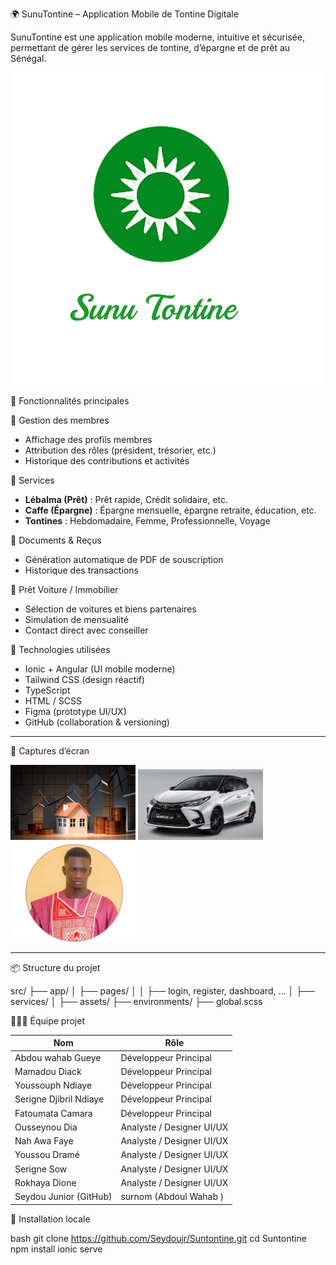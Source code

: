  🌍 SunuTontine – Application Mobile de Tontine Digitale

SunuTontine est une application mobile moderne, intuitive et sécurisée, permettant de gérer les services de tontine, d’épargne et de prêt au Sénégal.

![SunuTontine](src/assets/logo.png)

 🚀 Fonctionnalités principales

👥 Gestion des membres
- Affichage des profils membres
- Attribution des rôles (président, trésorier, etc.)
- Historique des contributions et activités

 💼 Services
- **Lébalma (Prêt)** : Prêt rapide, Crédit solidaire, etc.
- **Caffe (Épargne)** : Épargne mensuelle, épargne retraite, éducation, etc.
- **Tontines** : Hebdomadaire, Femme, Professionnelle, Voyage

 📄 Documents & Reçus
- Génération automatique de PDF de souscription
- Historique des transactions

 📍 Prêt Voiture / Immobilier
- Sélection de voitures et biens partenaires
- Simulation de mensualité
- Contact direct avec conseiller



 🧩 Technologies utilisées

- Ionic + Angular (UI mobile moderne)
- Tailwind CSS (design réactif)
- TypeScript
- HTML / SCSS
- Figma (prototype UI/UX)
- GitHub (collaboration & versioning)

---

 📱 Captures d’écran

<img src="src/assets/img/immobilier-banner.jpg" width="200" /> <img src="src/assets/voitures/yaris.jpg" width="200" /> <img src="src/assets/members/fatou.jpg" width="200" />

---

 📦 Structure du projet

src/
├── app/
│ ├── pages/
│ │ ├── login, register, dashboard, ...
│ ├── services/
│ ├── assets/
├── environments/
├── global.scss

 👨🏾‍💻 Équipe projet

| Nom                      | Rôle                     |
|--------------------------|--------------------------|
| Abdou wahab Gueye        | Développeur Principal    |
Mamadou Diack              | Développeur Principal   |
Youssouph Ndiaye           | Développeur Principal   |
Serigne Djibril Ndiaye     | Développeur Principal    |
Fatoumata Camara           | Développeur Principal    |
Ousseynou Dia              | Analyste / Designer UI/UX|
| Nah Awa Faye             | Analyste / Designer UI/UX|
Youssou Dramé              | Analyste / Designer UI/UX|
Serigne Sow                | Analyste / Designer UI/UX|
Rokhaya Dione              | Analyste / Designer UI/UX|
| Seydou Junior (GitHub)   |  surnom (Abdoul Wahab )       |

 💾 Installation locale

bash
git clone https://github.com/Seydoujr/Suntontine.git
cd Suntontine
npm install
ionic serve


